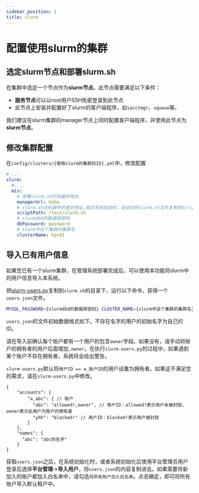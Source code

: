 ```yaml
---
sidebar_position: 1
title: slurm
---
```


# 配置使用slurm的集群

## 选定slurm节点和部署slurm.sh

在集群中选定一个节点作为**slurm节点**。此节点需要满足以下条件：

- **服务节点**可以以root用户SSH免密登录到此节点
- 此节点上安装并配置好了slurm的客户端程序，如`sacctmgr`、`squeue`等。

我们建议在slurm集群的manager节点上同时配置客户端程序，并使用此节点为**slurm节点**。


## 修改集群配置

在`config/clusters/{使用slurm的集群的ID}.yml`中，修改配置

```yaml title="config/clusters/{使用slurm的集群的集群ID}.yml"
# ...
slurm:
  #....
  mis:
    # 部署slurm.sh的机器的地址
    managerUrl: haha
    # slurm.sh在机器中的绝对地址,每次系统启动时，会自动将slurm.sh文件复制到scriptPath指定路径上
    scriptPath: /test/slurm.sh
    # slurmdbd的数据库密码
    dbPassword: password
    # slurm中这个集群的集群名
    clusterName: hpc01
```

## 导入已有用户信息

如果您已有一个slurm集群，在管理系统部署完成后，可以使用本功能将slurm中的用户信息导入本系统。

把[slurm-users.py](%REPO_FILE_URL%/apps/mis-server/scripts/slurm-users.py)复制到`slurm.sh`的目录下，运行以下命令，获得一个`users.json`文件。

```bash
MYSQL_PASSWORD={slurmdbd的数据库密码} CLUSTER_NAME={slurm中这个集群的集群名} python3 slurm-users.py
```

`users.json`的文件初始数据格式如下。不存在名字的用户的初始名字为自己的ID。

请在导入前确认每个账户都有一个用户的包含`owner`字段。如果没有，请手动将账户的拥有者的用户后面增加`,owner`。在执行`slurm-users.py`的过程中，如果遇到某个账户不存在拥有者，系统将会给出警告。

`slurm-users.py`默认将`用户ID == a_账户ID`的用户设置为拥有者。如果这不满足您的需求，请在`slurm-users.py`中修改。

```json5
{
    "accounts": {
        "a_abc": { // 账户
          "abc": "allowed!,owner", // 用户ID：allowed!表示用户未被封锁，owner表示此用户为账户的拥有者 
          "yhh": "blocked!" // 用户ID：blocked!表示用户被封锁
        }
    },
    "names": {
      "abc": "abc的名字"
    }
}
```

获取`users.json`之后，在系统初始化时，或者系统初始化后使用平台管理员用户登录后选择**平台管理**->**导入用户**，将`users.json`的内容复制进去。如果需要将新加入的账户都加入白名单中，请勾选`将所有账户加入白名单`。点击确定，即可将所有账户导入默认租户中。


